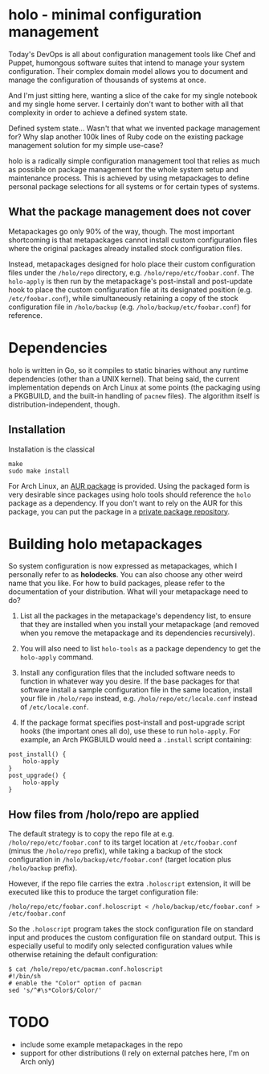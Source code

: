 holo - minimal configuration management
=======================================

Today's DevOps is all about configuration management tools like Chef and
Puppet, humongous software suites that intend to manage your system
configuration. Their complex domain model allows you to document and manage the
configuration of thousands of systems at once.

And I'm just sitting here, wanting a slice of the cake for my single notebook
and my single home server. I certainly don't want to bother with all that
complexity in order to achieve a defined system state.

Defined system state... Wasn't that what we invented package management for?
Why slap another 100k lines of Ruby code on the existing package management
solution for my simple use-case?

holo is a radically simple configuration management tool that relies as much as
possible on package management for the whole system setup and maintenance
process. This is achieved by using metapackages to define personal package
selections for all systems or for certain types of systems.

What the package management does not cover
------------------------------------------

Metapackages go only 90% of the way, though. The most important shortcoming is
that metapackages cannot install custom configuration files where the original
packages already installed stock configuration files.

Instead, metapackages designed for holo place their custom configuration files
under the `/holo/repo` directory, e.g. `/holo/repo/etc/foobar.conf`. The
`holo-apply` is then run by the metapackage's post-install and post-update hook
to place the custom configuration file at its designated position
(e.g. `/etc/foobar.conf`), while simultaneously retaining a copy of the stock
configuration file in `/holo/backup` (e.g. `/holo/backup/etc/foobar.conf`) for
reference.

Dependencies
============

holo is written in Go, so it compiles to static binaries without any runtime
dependencies (other than a UNIX kernel). That being said, the current
implementation depends on Arch Linux at some points (the packaging using a
PKGBUILD, and the built-in handling of `pacnew` files). The algorithm itself is
distribution-independent, though.

Installation
------------

Installation is the classical

    make
    sudo make install

For Arch Linux, an [AUR package](https://aur4.archlinux.org/packages/holo/) is
provided. Using the packaged form is very desirable since packages using holo
tools should reference the `holo` package as a dependency. If you don't want to
rely on the AUR for this package, you can put the package in a
[private package repository](https://www.archlinux.org/pacman/repo-add.8.html).

Building holo metapackages
==========================

So system configuration is now expressed as metapackages, which I personally
refer to as **holodecks**. You can also choose any other weird name that you
like. For how to build packages, please refer to the documentation of your
distribution. What will your metapackage need to do?

1. List all the packages in the metapackage's dependency list, to ensure that
   they are installed when you install your metapackage (and removed when you
   remove the metapackage and its dependencies recursively).

2. You will also need to list `holo-tools` as a package dependency to get the
   `holo-apply` command.

3. Install any configuration files that the included software needs to function
   in whatever way you desire. If the base packages for that software install a
   sample configuration file in the same location, install your file in
   `/holo/repo` instead, e.g. `/holo/repo/etc/locale.conf` instead of
   `/etc/locale.conf`.

4. If the package format specifies post-install and post-upgrade script hooks
   (the important ones all do), use these to run `holo-apply`. For example, an
   Arch PKGBUILD would need a `.install` script containing:

```
post_install() {
    holo-apply
}
post_upgrade() {
    holo-apply
}
```

How files from /holo/repo are applied
-------------------------------------

The default strategy is to copy the repo file at e.g.
`/holo/repo/etc/foobar.conf` to its target location at `/etc/foobar.conf`
(minus the `/holo/repo` prefix), while taking a backup of the stock
configuration in `/holo/backup/etc/foobar.conf` (target location plus
`/holo/backup` prefix).

However, if the repo file carries the extra `.holoscript` extension, it will be
executed like this to produce the target configuration file:

    /holo/repo/etc/foobar.conf.holoscript < /holo/backup/etc/foobar.conf > /etc/foobar.conf

So the `.holoscript` program takes the stock configuration file on standard
input and produces the custom configuration file on standard output. This is
especially useful to modify only selected configuration values while otherwise
retaining the default configuration:

    $ cat /holo/repo/etc/pacman.conf.holoscript
    #!/bin/sh
    # enable the "Color" option of pacman
    sed 's/^#\s*Color$/Color/'

TODO
====

* include some example metapackages in the repo
* support for other distributions (I rely on external patches here, I'm on Arch
  only)
